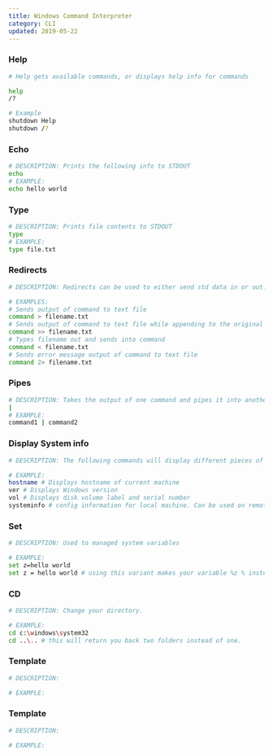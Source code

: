 ```yaml
---
title: Windows Command Interpreter
category: CLI
updated: 2019-05-22
---
```


<!---
### Template
```bash
# DESCRIPTION:

# EXAMPLE:

```
--->
### Help

```bash
# Help gets available commands, or displays help info for commands

help
/?

# Example
shutdown Help
shutdown /?

```

### Echo
```bash
# DESCRIPTION: Prints the following info to STDOUT
echo
# EXAMPLE:
echo hello world
```

### Type
```bash
# DESCRIPTION: Prints file contents to STDOUT
type
# EXAMPLE:
type file.txt
```

### Redirects
```bash
# DESCRIPTION: Redirects can be used to either send std data in or out.

# EXAMPLES:
# Sends output of command to text file
command > filename.txt
# Sends output of command to text file while appending to the original file contents
command >> filename.txt
# Types filename out and sends into command
command < filename.txt
# Sends error message output of command to text file
command 2> filename.txt

```

### Pipes
```bash
# DESCRIPTION: Takes the output of one command and pipes it into another command.
|
# EXAMPLE:
command1 | command2

```

### Display System info
```bash
# DESCRIPTION: The following commands will display different pieces of systems information.

# EXAMPLE:
hostname # Displays hostname of current machine
ver # Displays Windows version
vol # Displays disk volume label and serial number
systeminfo # config information for local machine. Can be used on remote machines
```

### Set
```bash
# DESCRIPTION: Used to managed system variables

# EXAMPLE:
set z=hello world
set z = hello world # using this variant makes your variable %z % instead of %z%
```

### CD
```bash
# DESCRIPTION: Change your directory.

# EXAMPLE:
cd c:\windows\system32
cd ..\.. # this will return you back two folders instead of one.
```

### Template
```bash
# DESCRIPTION:

# EXAMPLE:

```

### Template
```bash
# DESCRIPTION:

# EXAMPLE:

```
